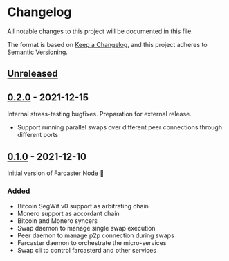 # Changelog

All notable changes to this project will be documented in this file.

The format is based on [Keep a Changelog](https://keepachangelog.com/en/1.0.0/),
and this project adheres to [Semantic Versioning](https://semver.org/spec/v2.0.0.html).

## [Unreleased]

## [0.2.0] - 2021-12-15

Internal stress-testing bugfixes. Preparation for external release.

- Support running parallel swaps over different peer connections through different
  ports

## [0.1.0] - 2021-12-10

Initial version of Farcaster Node :tada:

### Added

- Bitcoin SegWit v0 support as arbitrating chain
- Monero support as accordant chain
- Bitcoin and Monero syncers
- Swap daemon to manage single swap execution
- Peer daemon to manage p2p connection during swaps
- Farcaster daemon to orchestrate the micro-services
- Swap cli to control farcasterd and other services

[Unreleased]: https://github.com/farcaster-project/farcaster-node/compare/v0.2.0...HEAD
[0.2.0]: https://github.com/farcaster-project/farcaster-node/compare/v0.1.0...v0.2.0
[0.1.0]: https://github.com/farcaster-project/farcaster-node/compare/6c42e2892c18d600d4597356a9f827d58026b54a...v0.1.0
